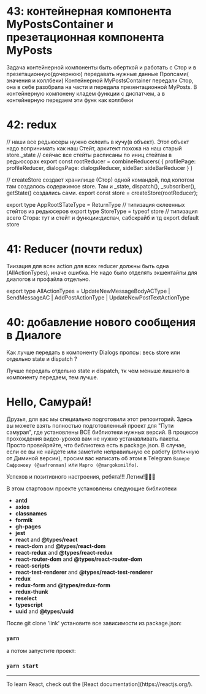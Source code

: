 # 43: контейнерная компонента MyPostsContainer и презетационная компонента MyPosts

Задача контейнерной компоненты быть оберткой и работать с Стор и в презетационную(дочернюю) передавать нужные данные Пропсами( значения и коллбеки)
Контейнерной MyPostsContainer передали Стор, она в себе разобрала на части и передала презентационной MyPosts. 
В контейнерную компонену кладем функции с диспатчем, а в контейнерную передаем эти функ как коллбеки


# 42: redux

// наши все редьюсеры нужно склеить в кучу(в объект). Этот объект надо вопринимать как наш Стейт, архитект похожа на наш старый store._state
// сейчас все стейты расписаны по иниц стейтам в редьюсорах
export const rootReducer = combineReducers(
{
profilePage: profileReducer,
dialogsPage: dialogsReducer,
sideBar: sideBarReducer
}
)

// createStore создает хранилище (Стор) одной командой, под копотом там создалось содержимое store. Там и _state, dispatch(), _subscriber(), getState() создались сами.
export const store = createStore(rootReducer);

export type AppRootSTateType = ReturnType<typeof rootReducer> // типизация склеенных стейтов из редьюсеров
export type StoreType = typeof store // типизация всего Стора: тут и стейт и функции:диспач, сабскрайб и тд
export default store



# 41: Reducer (почти redux)

Тиизация для всех action для всех reducer должны быть одна (AllActionTypes), иначе ошибка. Не надо было отделять экшентайпы для диалогов и профайла отдельно.

export type AllActionTypes = UpdateNewMessageBodyACType | SendMessageAC | AddPostActionType | UpdateNewPostTextActionType


# 40: добавление нового сообщения в Диалоге

Как лучше передать в компоненту Dialogs пропсы: весь store или отдельно state и dispatch ?

Лучше передать отдельно state и dispatch, тк чем меньше лишнего в компоненту передаем, тем лучше.



# Hello, Самурай! 

Друзья, для вас мы специально подготовили этот репозиторий. Здесь вы можете взять полностью подготовленный проект для "Пути самурая", где установлены ВСЕ библиотеки нужных версий.
В процессе прохождения видео-уроков вам не нужно устанавливать пакеты. Просто провейряйте, что библиотека есть в package.json.
В случае, если ее вы не найдете или заметите неправильную ее работу (отличную от Диминой версии), 
просим вас написать об этом в Telegram `Валере Сафронову (@safronman)` или `Марго (@margokomilfo)`.

Успехов и позитивного настроения, ребята!!! Летим!🚀🚀🚀

В этом стартовом проекте установлены следующие библиотеки

- **antd** 
- **axios** 
- **classnames**
- **formik**
- **gh-pages**
- **jest**
- **react** and **@types/react**
- **react-dom** and **@types/react-dom**
- **react-redux** and **@types/react-redux**
- **react-router-dom** and **@types/react-router-dom**
- **react-scripts** 
- **react-test-renderer** and **@types/react-test-renderer**
- **redux**
- **redux-form** and **@types/redux-form**
- **redux-thunk**
- **reselect**
- **typescript** 
- **uuid** and **@types/uuid**

После git clone 'link' установите все зависимости из package.json:
### `yarn`

а потом запустите проект:
### `yarn start`


<hr>
To learn React, check out the [React documentation](https://reactjs.org/).
